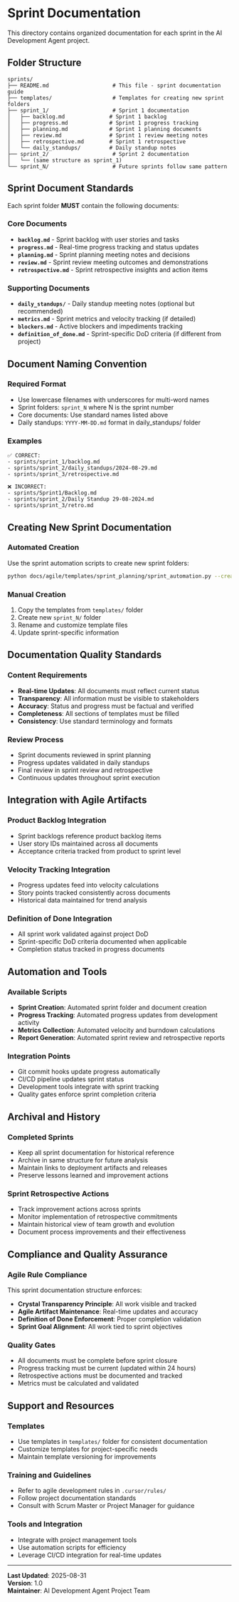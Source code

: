 # Sprint Documentation

This directory contains organized documentation for each sprint in the AI Development Agent project.

## Folder Structure

```
sprints/
├── README.md                    # This file - sprint documentation guide
├── templates/                   # Templates for creating new sprint folders
├── sprint_1/                    # Sprint 1 documentation
│   ├── backlog.md              # Sprint 1 backlog
│   ├── progress.md             # Sprint 1 progress tracking
│   ├── planning.md             # Sprint 1 planning documents
│   ├── review.md               # Sprint 1 review meeting notes
│   ├── retrospective.md        # Sprint 1 retrospective
│   └── daily_standups/         # Daily standup notes
├── sprint_2/                    # Sprint 2 documentation
│   └── (same structure as sprint_1)
└── sprint_N/                    # Future sprints follow same pattern
```

## Sprint Document Standards

Each sprint folder **MUST** contain the following documents:

### Core Documents
- **`backlog.md`** - Sprint backlog with user stories and tasks
- **`progress.md`** - Real-time progress tracking and status updates
- **`planning.md`** - Sprint planning meeting notes and decisions
- **`review.md`** - Sprint review meeting outcomes and demonstrations
- **`retrospective.md`** - Sprint retrospective insights and action items

### Supporting Documents
- **`daily_standups/`** - Daily standup meeting notes (optional but recommended)
- **`metrics.md`** - Sprint metrics and velocity tracking (if detailed)
- **`blockers.md`** - Active blockers and impediments tracking
- **`definition_of_done.md`** - Sprint-specific DoD criteria (if different from project)

## Document Naming Convention

### Required Format
- Use lowercase filenames with underscores for multi-word names
- Sprint folders: `sprint_N` where N is the sprint number
- Core documents: Use standard names listed above
- Daily standups: `YYYY-MM-DD.md` format in daily_standups/ folder

### Examples
```
✅ CORRECT:
- sprints/sprint_1/backlog.md
- sprints/sprint_2/daily_standups/2024-08-29.md
- sprints/sprint_3/retrospective.md

❌ INCORRECT:
- sprints/Sprint1/Backlog.md
- sprints/sprint_2/Daily Standup 29-08-2024.md
- sprints/sprint_3/retro.md
```

## Creating New Sprint Documentation

### Automated Creation
Use the sprint automation scripts to create new sprint folders:
```bash
python docs/agile/templates/sprint_planning/sprint_automation.py --create-sprint N
```

### Manual Creation
1. Copy the templates from `templates/` folder
2. Create new `sprint_N/` folder
3. Rename and customize template files
4. Update sprint-specific information

## Documentation Quality Standards

### Content Requirements
- **Real-time Updates**: All documents must reflect current status
- **Transparency**: All information must be visible to stakeholders
- **Accuracy**: Status and progress must be factual and verified
- **Completeness**: All sections of templates must be filled
- **Consistency**: Use standard terminology and formats

### Review Process
- Sprint documents reviewed in sprint planning
- Progress updates validated in daily standups
- Final review in sprint review and retrospective
- Continuous updates throughout sprint execution

## Integration with Agile Artifacts

### Product Backlog Integration
- Sprint backlogs reference product backlog items
- User story IDs maintained across all documents
- Acceptance criteria tracked from product to sprint level

### Velocity Tracking Integration
- Progress updates feed into velocity calculations
- Story points tracked consistently across documents
- Historical data maintained for trend analysis

### Definition of Done Integration
- All sprint work validated against project DoD
- Sprint-specific DoD criteria documented when applicable
- Completion status tracked in progress documents

## Automation and Tools

### Available Scripts
- **Sprint Creation**: Automated sprint folder and document creation
- **Progress Tracking**: Automated progress updates from development activity
- **Metrics Collection**: Automated velocity and burndown calculations
- **Report Generation**: Automated sprint review and retrospective reports

### Integration Points
- Git commit hooks update progress automatically
- CI/CD pipeline updates sprint status
- Development tools integrate with sprint tracking
- Quality gates enforce sprint completion criteria

## Archival and History

### Completed Sprints
- Keep all sprint documentation for historical reference
- Archive in same structure for future analysis
- Maintain links to deployment artifacts and releases
- Preserve lessons learned and improvement actions

### Sprint Retrospective Actions
- Track improvement actions across sprints
- Monitor implementation of retrospective commitments
- Maintain historical view of team growth and evolution
- Document process improvements and their effectiveness

## Compliance and Quality Assurance

### Agile Rule Compliance
This sprint documentation structure enforces:
- **Crystal Transparency Principle**: All work visible and tracked
- **Agile Artifact Maintenance**: Real-time updates and accuracy
- **Definition of Done Enforcement**: Proper completion validation
- **Sprint Goal Alignment**: All work tied to sprint objectives

### Quality Gates
- All documents must be complete before sprint closure
- Progress tracking must be current (updated within 24 hours)
- Retrospective actions must be documented and tracked
- Metrics must be calculated and validated

## Support and Resources

### Templates
- Use templates in `templates/` folder for consistent documentation
- Customize templates for project-specific needs
- Maintain template versioning for improvements

### Training and Guidelines
- Refer to agile development rules in `.cursor/rules/`
- Follow project documentation standards
- Consult with Scrum Master or Project Manager for guidance

### Tools and Integration
- Integrate with project management tools
- Use automation scripts for efficiency
- Leverage CI/CD integration for real-time updates

---

**Last Updated**: 2025-08-31  
**Version**: 1.0  
**Maintainer**: AI Development Agent Project Team
